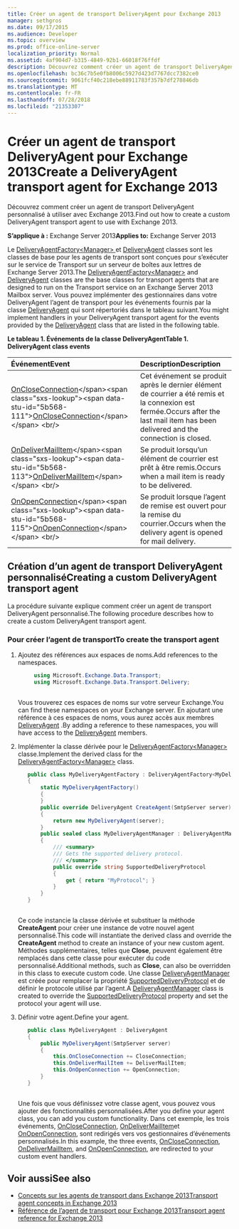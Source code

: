 ```yaml
---
title: Créer un agent de transport DeliveryAgent pour Exchange 2013
manager: sethgros
ms.date: 09/17/2015
ms.audience: Developer
ms.topic: overview
ms.prod: office-online-server
localization_priority: Normal
ms.assetid: 4af904d7-b315-4849-92b1-66018f76ffdf
description: Découvrez comment créer un agent de transport DeliveryAgent personnalisé à utiliser avec Exchange 2013.
ms.openlocfilehash: bc36c7b5e0fb8006c5927d423d7767dcc7382ce0
ms.sourcegitcommit: 9061fcf40c218ebe88911783f357b7df278846db
ms.translationtype: MT
ms.contentlocale: fr-FR
ms.lasthandoff: 07/28/2018
ms.locfileid: "21353307"
---
```

# <a name="create-a-deliveryagent-transport-agent-for-exchange-2013"></a><span data-ttu-id="5b568-103">Créer un agent de transport DeliveryAgent pour Exchange 2013</span><span class="sxs-lookup"><span data-stu-id="5b568-103">Create a DeliveryAgent transport agent for Exchange 2013</span></span>

<span data-ttu-id="5b568-104">Découvrez comment créer un agent de transport DeliveryAgent personnalisé à utiliser avec Exchange 2013.</span><span class="sxs-lookup"><span data-stu-id="5b568-104">Find out how to create a custom DeliveryAgent transport agent to use with Exchange 2013.</span></span>
  
<span data-ttu-id="5b568-105">**S’applique à :** Exchange Server 2013</span><span class="sxs-lookup"><span data-stu-id="5b568-105">**Applies to:** Exchange Server 2013</span></span>
  
<span data-ttu-id="5b568-106">Le [DeliveryAgentFactory\<Manager\> ](https://msdn.microsoft.com/en-us/library/dd877550(v=exchg.150).aspx) et [DeliveryAgent](https://msdn.microsoft.com/en-us/library/microsoft.exchange.data.transport.delivery.deliveryagent(v=exchg.150).aspx) classes sont les classes de base pour les agents de transport sont conçues pour s’exécuter sur le service de Transport sur un serveur de boîtes aux lettres de Exchange Server 2013.</span><span class="sxs-lookup"><span data-stu-id="5b568-106">The [DeliveryAgentFactory\<Manager\>](https://msdn.microsoft.com/en-us/library/dd877550(v=exchg.150).aspx) and [DeliveryAgent](https://msdn.microsoft.com/en-us/library/microsoft.exchange.data.transport.delivery.deliveryagent(v=exchg.150).aspx) classes are the base classes for transport agents that are designed to run on the Transport service on an Exchange Server 2013 Mailbox server.</span></span> <span data-ttu-id="5b568-107">Vous pouvez implémenter des gestionnaires dans votre DeliveryAgent l’agent de transport pour les événements fournis par la classe [DeliveryAgent](https://msdn.microsoft.com/en-us/library/microsoft.exchange.data.transport.delivery.deliveryagent(v=exchg.150).aspx) qui sont répertoriés dans le tableau suivant.</span><span class="sxs-lookup"><span data-stu-id="5b568-107">You might implement handlers in your DeliveryAgent transport agent for the events provided by the [DeliveryAgent](https://msdn.microsoft.com/en-us/library/microsoft.exchange.data.transport.delivery.deliveryagent(v=exchg.150).aspx) class that are listed in the following table.</span></span> 
  
<span data-ttu-id="5b568-108">**Le tableau 1. Événements de la classe DeliveryAgent**</span><span class="sxs-lookup"><span data-stu-id="5b568-108">**Table 1. DeliveryAgent class events**</span></span>

|<span data-ttu-id="5b568-109">**Événement**</span><span class="sxs-lookup"><span data-stu-id="5b568-109">**Event**</span></span>|<span data-ttu-id="5b568-110">**Description**</span><span class="sxs-lookup"><span data-stu-id="5b568-110">**Description**</span></span>|
|:-----|:-----|
|<span data-ttu-id="5b568-111">[OnCloseConnection](https://msdn.microsoft.com/en-us/library/microsoft.exchange.data.transport.delivery.deliveryagent.oncloseconnection(v=exchg.150).aspx)</span><span class="sxs-lookup"><span data-stu-id="5b568-111">[OnCloseConnection](https://msdn.microsoft.com/en-us/library/microsoft.exchange.data.transport.delivery.deliveryagent.oncloseconnection(v=exchg.150).aspx)</span></span> <br/> |<span data-ttu-id="5b568-112">Cet événement se produit après le dernier élément de courrier a été remis et la connexion est fermée.</span><span class="sxs-lookup"><span data-stu-id="5b568-112">Occurs after the last mail item has been delivered and the connection is closed.</span></span>  <br/> |
|<span data-ttu-id="5b568-113">[OnDeliverMailItem](https://msdn.microsoft.com/en-us/library/microsoft.exchange.data.transport.delivery.deliveryagent.ondelivermailitem(v=exchg.150).aspx)</span><span class="sxs-lookup"><span data-stu-id="5b568-113">[OnDeliverMailItem](https://msdn.microsoft.com/en-us/library/microsoft.exchange.data.transport.delivery.deliveryagent.ondelivermailitem(v=exchg.150).aspx)</span></span> <br/> |<span data-ttu-id="5b568-114">Se produit lorsqu’un élément de courrier est prêt à être remis.</span><span class="sxs-lookup"><span data-stu-id="5b568-114">Occurs when a mail item is ready to be delivered.</span></span>  <br/> |
|<span data-ttu-id="5b568-115">[OnOpenConnection](https://msdn.microsoft.com/en-us/library/microsoft.exchange.data.transport.delivery.deliveryagent.onopenconnection(v=exchg.150).aspx)</span><span class="sxs-lookup"><span data-stu-id="5b568-115">[OnOpenConnection](https://msdn.microsoft.com/en-us/library/microsoft.exchange.data.transport.delivery.deliveryagent.onopenconnection(v=exchg.150).aspx)</span></span> <br/> |<span data-ttu-id="5b568-116">Se produit lorsque l’agent de remise est ouvert pour la remise du courrier.</span><span class="sxs-lookup"><span data-stu-id="5b568-116">Occurs when the delivery agent is opened for mail delivery.</span></span>  <br/> |
   
## <a name="creating-a-custom-deliveryagent-transport-agent"></a><span data-ttu-id="5b568-117">Création d’un agent de transport DeliveryAgent personnalisé</span><span class="sxs-lookup"><span data-stu-id="5b568-117">Creating a custom DeliveryAgent transport agent</span></span>

<span data-ttu-id="5b568-118">La procédure suivante explique comment créer un agent de transport DeliveryAgent personnalisé.</span><span class="sxs-lookup"><span data-stu-id="5b568-118">The following procedure describes how to create a custom DeliveryAgent transport agent.</span></span> 
  
### <a name="to-create-the-transport-agent"></a><span data-ttu-id="5b568-119">Pour créer l’agent de transport</span><span class="sxs-lookup"><span data-stu-id="5b568-119">To create the transport agent</span></span>

1. <span data-ttu-id="5b568-120">Ajoutez des références aux espaces de noms.</span><span class="sxs-lookup"><span data-stu-id="5b568-120">Add references to the namespaces.</span></span>
    
   ```cs
        using Microsoft.Exchange.Data.Transport;
        using Microsoft.Exchange.Data.Transport.Delivery;
    
   ```

   <span data-ttu-id="5b568-121">Vous trouverez ces espaces de noms sur votre serveur Exchange.</span><span class="sxs-lookup"><span data-stu-id="5b568-121">You can find these namespaces on your Exchange server.</span></span> <span data-ttu-id="5b568-122">En ajoutant une référence à ces espaces de noms, vous aurez accès aux membres [DeliveryAgent](https://msdn.microsoft.com/en-us/library/microsoft.exchange.data.transport.delivery.deliveryagent(v=exchg.150).aspx) .</span><span class="sxs-lookup"><span data-stu-id="5b568-122">By adding a reference to these namespaces, you will have access to the [DeliveryAgent](https://msdn.microsoft.com/en-us/library/microsoft.exchange.data.transport.delivery.deliveryagent(v=exchg.150).aspx) members.</span></span> 
    
2. <span data-ttu-id="5b568-123">Implémenter la classe dérivée pour le [DeliveryAgentFactory\<Manager\> ](https://msdn.microsoft.com/en-us/library/dd877550(v=exchg.150).aspx) classe.</span><span class="sxs-lookup"><span data-stu-id="5b568-123">Implement the derived class for the [DeliveryAgentFactory\<Manager\>](https://msdn.microsoft.com/en-us/library/dd877550(v=exchg.150).aspx) class.</span></span> 
    
   ```cs
      public class MyDeliveryAgentFactory : DeliveryAgentFactory<MyDeliveryAgentFactory.MyDeliveryAgentManager>
      {
          static MyDeliveryAgentFactory()
          {
          }
          public override DeliveryAgent CreateAgent(SmtpServer server)
          {
              return new MyDeliveryAgent(server);
          }
          public sealed class MyDeliveryAgentManager : DeliveryAgentManager
          {
              /// <summary>
              /// Gets the supported delivery protocol.
              /// </summary>
              public override string SupportedDeliveryProtocol
              {
                  get { return "MyProtocol"; }
              }
          }
      }
  
   ```

   <span data-ttu-id="5b568-124">Ce code instancie la classe dérivée et substituer la méthode **CreateAgent** pour créer une instance de votre nouvel agent personnalisé.</span><span class="sxs-lookup"><span data-stu-id="5b568-124">This code will instantiate the derived class and override the **CreateAgent** method to create an instance of your new custom agent.</span></span> <span data-ttu-id="5b568-125">Méthodes supplémentaires, telles que **Close**, peuvent également être remplacés dans cette classe pour exécuter du code personnalisé.</span><span class="sxs-lookup"><span data-stu-id="5b568-125">Additional methods, such as **Close**, can also be overridden in this class to execute custom code.</span></span> <span data-ttu-id="5b568-126">Une classe [DeliveryAgentManager](https://msdn.microsoft.com/library/Microsoft.Exchange.Data.Transport.Delivery.DeliveryAgentManager.aspx) est créée pour remplacer la propriété [SupportedDeliveryProtocol](https://msdn.microsoft.com/library/Microsoft.Exchange.Data.Transport.Delivery.DeliveryAgentManager.SupportedDeliveryProtocol.aspx) et de définir le protocole utilisé par l’agent.</span><span class="sxs-lookup"><span data-stu-id="5b568-126">A [DeliveryAgentManager](https://msdn.microsoft.com/library/Microsoft.Exchange.Data.Transport.Delivery.DeliveryAgentManager.aspx) class is created to override the [SupportedDeliveryProtocol](https://msdn.microsoft.com/library/Microsoft.Exchange.Data.Transport.Delivery.DeliveryAgentManager.SupportedDeliveryProtocol.aspx) property and set the protocol your agent will use.</span></span> 
    
3. <span data-ttu-id="5b568-127">Définir votre agent.</span><span class="sxs-lookup"><span data-stu-id="5b568-127">Define your agent.</span></span>
    
   ```cs
      public class MyDeliveryAgent : DeliveryAgent
      {
          public MyDeliveryAgent(SmtpServer server)
          {
              this.OnCloseConnection += CloseConnection;
              this.OnDeliverMailItem += DeliverMailItem;
              this.OnOpenConnection += OpenConnection;
          }
      }
  
   ```

   <span data-ttu-id="5b568-128">Une fois que vous définissez votre classe agent, vous pouvez vous ajouter des fonctionnalités personnalisées.</span><span class="sxs-lookup"><span data-stu-id="5b568-128">After you define your agent class, you can add you custom functionality.</span></span> <span data-ttu-id="5b568-129">Dans cet exemple, les trois événements, [OnCloseConnection](https://msdn.microsoft.com/en-us/library/microsoft.exchange.data.transport.delivery.deliveryagent.oncloseconnection(v=exchg.150).aspx), [OnDeliverMailItem](https://msdn.microsoft.com/en-us/library/microsoft.exchange.data.transport.delivery.deliveryagent.ondelivermailitem(v=exchg.150).aspx)et [OnOpenConnection](https://msdn.microsoft.com/en-us/library/microsoft.exchange.data.transport.delivery.deliveryagent.onopenconnection(v=exchg.150).aspx), sont redirigés vers vos gestionnaires d’événements personnalisés.</span><span class="sxs-lookup"><span data-stu-id="5b568-129">In this example, the three events, [OnCloseConnection](https://msdn.microsoft.com/en-us/library/microsoft.exchange.data.transport.delivery.deliveryagent.oncloseconnection(v=exchg.150).aspx), [OnDeliverMailItem](https://msdn.microsoft.com/en-us/library/microsoft.exchange.data.transport.delivery.deliveryagent.ondelivermailitem(v=exchg.150).aspx), and [OnOpenConnection](https://msdn.microsoft.com/en-us/library/microsoft.exchange.data.transport.delivery.deliveryagent.onopenconnection(v=exchg.150).aspx), are redirected to your custom event handlers.</span></span> 
    
## <a name="see-also"></a><span data-ttu-id="5b568-130">Voir aussi</span><span class="sxs-lookup"><span data-stu-id="5b568-130">See also</span></span>

- [<span data-ttu-id="5b568-131">Concepts sur les agents de transport dans Exchange 2013</span><span class="sxs-lookup"><span data-stu-id="5b568-131">Transport agent concepts in Exchange 2013</span></span>](transport-agent-concepts-in-exchange-2013.md)
- [<span data-ttu-id="5b568-132">Référence de l’agent de transport pour Exchange 2013</span><span class="sxs-lookup"><span data-stu-id="5b568-132">Transport agent reference for Exchange 2013</span></span>](transport-agent-reference-for-exchange-2013.md)          

 